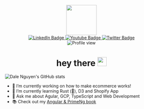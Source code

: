 <div id="header" align="center">
  <img src="https://media.giphy.com/media/M9gbBd9nbDrOTu1Mqx/giphy.gif" width="100"/>

  <div id="badges">
    <a href="https://www.linkedin.com/in/dalenguyenblogger/">
      <img src="https://img.shields.io/badge/LinkedIn-blue?style=for-the-badge&logo=linkedin&logoColor=white" alt="LinkedIn Badge"/>
    </a>
    <a href="https://www.youtube.com/channel/UCYn5pE_rMvYdmiUnbIBgeIA">
      <img src="https://img.shields.io/badge/YouTube-red?style=for-the-badge&logo=youtube&logoColor=white" alt="Youtube Badge"/>
    </a>
    <a href="https://twitter.com/dale_nguyen">
      <img src="https://img.shields.io/badge/Twitter-blue?style=for-the-badge&logo=twitter&logoColor=white" alt="Twitter Badge"/>
    </a>
  </div>

  <img src="https://komarev.com/ghpvc/?username=dalenguyen&style=flat-square&color=blue" alt="Profile view"/>


  <h1>
    hey there
    <img src="https://media.giphy.com/media/hvRJCLFzcasrR4ia7z/giphy.gif" width="30"/>
  </h1>
</div>

<p align="center">
</p>

![Dale Nguyen's GitHub stats](https://github-readme-stats.vercel.app/api?username=dalenguyen&count_private=true&show_icons=true&include_all_commits=true&hide=stars&custom_title=My%20GitHub%20Stats)

- 🔭 I’m currently working on how to make ecommerce works!
- 🌱 I’m currently learning Rust (🦀), D3 and Shopify App
- 💬 Ask me about Agular, GCP, TypeScript and Web Development
- 📚 Check out my [Angular & PrimeNg book](https://www.amazon.com/dp/1803249811) 


<!--
**dalenguyen/dalenguyen** is a ✨ _special_ ✨ repository because its `README.md` (this file) appears on your GitHub profile.

Here are some ideas to get you started:

- 🔭 I’m currently working on ...
- 🌱 I’m currently learning ...
- 👯 I’m looking to collaborate on ...
- 🤔 I’m looking for help with ...
- 💬 Ask me about ...
- 📫 How to reach me: ...
- 😄 Pronouns: ...
- ⚡ Fun fact: ...
-->
